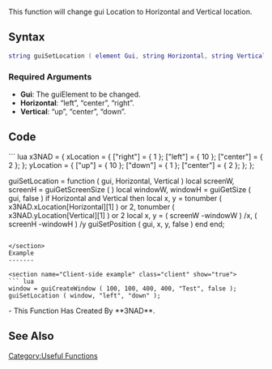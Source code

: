 <pageclass class="#228B22" subcaption="Useful Function"></pageclass> <lowercasetitle/>

This function will change gui Location to Horizontal and Vertical location.

Syntax
------

``` lua
string guiSetLocation ( element Gui, string Horizontal, string Vertical )
```

### Required Arguments

-   **Gui**: The guiElement to be changed.
-   **Horizontal**: “left”, “center”, “right”.
-   **Vertical**: “up”, “center”, “down”.

Code
----

<section name="Function source" class="client" show="true">
``` lua
x3NAD = { 
    xLocation = {
        ["right"] = { 1 };
        ["left"] = { 10 };
        ["center"] = { 2 };
    };
    yLocation = {
        ["up"] = { 10 };
        ["down"] = { 1 };
        ["center"] = { 2 };     
    };
};
 
guiSetLocation = function ( gui, Horizontal, Vertical )
    local screenW, screenH = guiGetScreenSize ( )
    local windowW, windowH = guiGetSize ( gui, false )
    if Horizontal and Vertical then
        local x, y = tonumber ( x3NAD.xLocation[Horizontal][1] ) or 2, tonumber ( x3NAD.yLocation[Vertical][1] ) or 2
        local x, y = ( screenW -windowW ) /x, ( screenH -windowH ) /y
        guiSetPosition ( gui, x, y, false )
    end
end;
```

</section>
Example
-------

<section name="Client-side example" class="client" show="true">
``` lua
window = guiCreateWindow ( 100, 100, 400, 400, "Test", false );
guiSetLocation ( window, "left", "down" );
```

</section>
-   This Function Has Created By **3NAD**.

See Also
--------

[Category:Useful Functions](/docs/category-useful_functions.md "wikilink")
